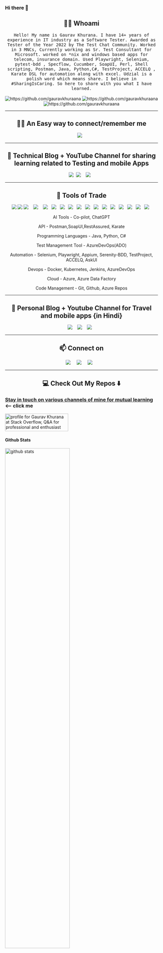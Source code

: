 ### Hi there 👋




<!--

<h1 align="center"> 👋 </h1>
<div align="center">
  <img src="https://github.com/gauravkhurana/gauravkhurana/blob/master/images/header.gif" alt="header"/>
</div>
<p align="center"> (Open for Learning)</p>  --->  

<h2 align="center"> 👨‍💻 Whoami</h2>
<p align="center">
  <samp>Hello! My name is Gaurav Khurana. I have 14+ years of experience in IT industry as a Software Tester. Awarded as Tester of the Year 2022 by The Test Chat Community. Worked in 3 MNCs, Currently working as Sr. Test Consultant for Microsoft. worked on *nix and windows based apps for telecom, insurance domain. Used Playwright, Selenium, pytest-bdd , Specflow, Cucumber, SoapUI, Perl, Shell scripting, Postman, Java, Python,C#, TestProject, ACCELQ , Karate DSL for automation along with excel. Udzial is a polish word which means share. I believe in #SharingIsCaring. So here to share with you what I have learned.
  </samp>
  <br> <br>
  <img src="https://img.shields.io/badge/Tester-FF9522?style=for-the-badge&logo=tester&logoColor=white" alt="https://github.com/gauravkhuraana" />
  <img src="https://img.shields.io/badge/Blogger-FF5722?style=for-the-badge&logo=blogger&logoColor=white" alt="https://github.com/gauravkhuraana" />
    <img src="https://img.shields.io/badge/Youtuber-FF9522?style=for-the-badge&logo=youtube&logoColor=white" alt="https://github.com/gauravkhuraana" />

  
</p>

<hr>
<h2 align="center"> 👨‍💻 An Easy way to connect/remember me</h2>
<p align="center" align='right'>
  <a align="center" target="_blank"href="https://linktr.ee/gauravkhurana"><img src="https://img.shields.io/badge/lets learn from each other -     linktr.ee/gauravkhurana   -brown" /></a>&nbsp;&nbsp;&nbsp;
<hr>

<h2 align="center">💬 Technical Blog + YouTube Channel for sharing learning related to Testing and mobile Apps</h2>
<p align="center" align='right'>
  <a target="_blank"href="https://udzial.com"><img src="https://img.shields.io/badge/www.udzial.com-My%20blog-red?style=for-the-badge" /></a>&nbsp;
    <a target="_blank"href="youtube.com/channel/UCo9zPQI-XBrwjjt9oPa6NGg?sub_confirmation=1"><img src="https://img.shields.io/youtube/channel/views/UCo9zPQI-XBrwjjt9oPa6NGg?style=social" /></a>&nbsp;&nbsp;&nbsp;
  <a target="_blank"href="youtube.com/channel/UCo9zPQI-XBrwjjt9oPa6NGg?sub_confirmation=1"><img src="https://img.shields.io/youtube/channel/subscribers/UCo9zPQI-XBrwjjt9oPa6NGg" /></a>&nbsp;&nbsp;&nbsp;
  <hr>
  <!-- <a target="_blank"href="https://udzial.com/API_Testing"><img src="https://img.shields.io/badge/API Testing-brown?style=for-the-badge" /></a>&nbsp;&nbsp;&nbsp; -->
  
</p>


<h2 align="center"> 🔭 Tools of Trade</h2>
<p align="center">
<img src="https://img.shields.io/badge/Selenium-43B02A?style=for-the-badge&logo=Selenium&logoColor=white"/>
<img src="https://img.shields.io/badge/Postman-FF6C37?style=for-the-badge&logo=Postman&logoColor=white"/>
  <img src="https://img.shields.io/badge/Java-ED8B00?style=for-the-badge&logo=java&logoColor=white" />&nbsp;&nbsp;&nbsp;
 <img src="https://img.shields.io/badge/Python-14354C?style=for-the-badge&logo=python&logoColor=white" />&nbsp;&nbsp;&nbsp;
  <img src="https://img.shields.io/badge/Perl-39457E?style=for-the-badge&logo=perl&logoColor=white" />&nbsp;&nbsp;
<img src="https://img.shields.io/badge/Git-F05032?style=for-the-badge&logo=git&logoColor=white"/>&nbsp;&nbsp;
<img src="https://img.shields.io/badge/Jenkins-D24939?style=for-the-badge&logo=Jenkins&logoColor=white"/>&nbsp;&nbsp;
 <img src="https://img.shields.io/badge/Microsoft_Azure-0089D6?style=for-the-badge&logo=microsoft-azure&logoColor=white" />&nbsp;&nbsp;
<img src="https://img.shields.io/badge/PowerBI-F2C811?style=for-the-badge&logo=Power%20BI&logoColor=white"/>&nbsp;&nbsp;
<img src="https://img.shields.io/badge/Docker-2CA5E0?style=for-the-badge&logo=docker&logoColor=white"/>&nbsp;&nbsp;
<img src="https://img.shields.io/badge/kubernetes-326ce5.svg?&style=for-the-badge&logo=kubernetes&logoColor=white"/>&nbsp;&nbsp;
<img src="https://img.shields.io/badge/Azure_DevOps-0078D7?style=for-the-badge&logo=azure-devops&logoColor=white"/>&nbsp;&nbsp;
<img src="https://img.shields.io/badge/Markdown-000000?style=for-the-badge&logo=markdown&logoColor=white"/>&nbsp;&nbsp;
<img src="https://img.shields.io/badge/Shell_Script-121011?style=for-the-badge&logo=gnu-bash&logoColor=white"/>&nbsp;&nbsp;
 <img src="https://img.shields.io/badge/Cloudflare-F38020?style=for-the-badge&logo=Cloudflare&logoColor=white"/>&nbsp;&nbsp;
<img src="https://img.shields.io/badge/Wordpress-21759B?style=for-the-badge&logo=wordpress&logoColor=white"/>&nbsp;&nbsp;
<img src="https://img.shields.io/badge/Blogger-FF5722?style=for-the-badge&logo=blogger&logoColor=white"/>&nbsp;&nbsp;
     
</p>
<p align="center"> AI Tools - Co-pilot, ChatGPT
<p align="center"> API - Postman,SoapUI,RestAssured, Karate
<p align="center"> Programming Languages - Java,  Python, C#
<p align="center">Test Management Tool - AzureDevOps(ADO)
<p align="center">Automation - Selenium, Playwright, Appium, Serenity-BDD, TestProject, ACCELQ, AskUI 
<p align="center">Devops - Docker, Kubernetes,  Jenkins, AzureDevOps
<p align="center">Cloud - Azure, Azure Data Factory
<p align="center">Code Management - Git, Github, Azure Repos   
 </p>
<hr>

<h2 align="center">💬 Personal Blog + Youtube Channel for Travel and mobile apps {in Hindi}</h2>
<p align="center" align='right'>
  <a target="_blank"href="https://gauravkhurana.in"><img src="https://img.shields.io/badge/www.gauravkhurana.in-My%20blog-red?style=for-the-badge" /></a>&nbsp;&nbsp;&nbsp;
  <a target="_blank"href="youtube.com/channel/UCo9zPQI-XBrwjjt9oPa6NGg?sub_confirmation=1"><img src="https://img.shields.io/youtube/channel/views/UCfu42a053Ha11LefSRX92hQ?style=for-the-badge&logo=youtube" /></a>&nbsp;&nbsp;&nbsp;
  <a target="_blank"href="youtube.com/channel/UCo9zPQI-XBrwjjt9oPa6NGg?sub_confirmation=1"><img src="https://img.shields.io/youtube/channel/subscribers/UCfu42a053Ha11LefSRX92hQ" /></a>&nbsp;&nbsp;&nbsp;
</p>



<hr>

<h2  align="center">📫 Connect on</h2>
<p align="center">
  <a target="_blank"href="https://www.linkedin.com/in/gauravkhuraana/"><img src="https://img.shields.io/badge/linkedin-%230077B5.svg?&style=for-the-badge&logo=linkedin&logoColor=white" /></a>&nbsp;&nbsp;&nbsp;&nbsp;
  <a target="_blank"href="https://twitter.com/gauravkhuraana"><img src="https://img.shields.io/badge/twitter-%231DA1F2.svg?&style=for-the-badge&logo=twitter&logoColor=white" /></a>&nbsp;&nbsp;&nbsp;&nbsp;
  <a href="https://linktr.ee/gauravkhurana"><img src="https://img.shields.io/badge/linktree-%23D14836.svg?&style=for-the-badge&logo=linktree&logoColor=white" /></a>&nbsp;&nbsp;&nbsp;&nbsp;
</p>

<hr>


<h2  align="center">💻 Check Out My Repos ⬇️ </h2>



### [Stay in touch on various channels of mine for mutual learning](https://linktr.ee/gauravkhurana) <-- click me

<a href="https://stackoverflow.com/users/2986279/gaurav-khurana"><img src="https://stackoverflow.com/users/flair/2986279.png" width="208" height="58" alt="profile for Gaurav Khurana at Stack Overflow, Q&amp;A for professional and enthusiast programmers" title="profile for Gaurav Khurana at Stack Overflow, Q&amp;A for professional and enthusiast programmers"></a>

#### Github Stats
<img src="https://github-readme-stats.vercel.app/api?username=gauravkhuraana&show_icons=true&theme=gotham" alt="github stats" width="65%" />


### Github Streaks
<img src="https://github-readme-streak-stats.herokuapp.com/?user=gauravkhuraana&theme=dark" width="48%" >


### Top Languages
 ![Top Langs](https://github-readme-stats.vercel.app/api/top-langs/?username=gauravkhuraana&layout=compact)


<div align="center">
 <a target="_blank"href="https://github.com/Ileriayo/"> Credits to Ileriayo's Github Page for my profile design</a>
  
</div>


<!--
**gauravkhuraana/gauravkhuraana** is a ✨ _special_ ✨ repository because its `README.md` (this file) appears on your GitHub profile.


Here are some ideas to get you started:

- 🔭 I’m currently working on ...
- 🌱 I’m currently learning ...
- 👯 I’m looking to collaborate on ...
- 🤔 I’m looking for help with ...
- 💬 Ask me about ...
- 📫 How to reach me: ...
- 😄 Pronouns: ...
- ⚡ Fun fact: ...
-->
